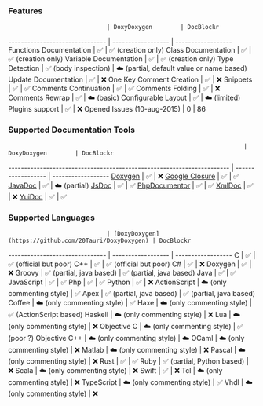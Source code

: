 
### Features

                                | DoxyDoxygen        | DocBlockr
------------------------------- | ------------------ | ------------------
Functions Documentation         | :white_check_mark: | :white_check_mark: (creation only)
Class Documentation             | :white_check_mark: | :white_check_mark: (creation only)
Variable Documentation          | :white_check_mark: | :white_check_mark: (creation only)
Type Detection                  | :white_check_mark: (body inspection) | :cloud: (partial, default value or name based)
Update Documentation            | :white_check_mark: | :x:
One Key Comment Creation        | :white_check_mark: | :x:
Snippets                        | :white_check_mark: | :white_check_mark:
Comments Continuation           | :white_check_mark: | :white_check_mark:
Comments Folding                | :white_check_mark: | :x:
Comments Rewrap                 | :white_check_mark: | :cloud: (basic)
Configurable Layout             | :white_check_mark: | :cloud: (limited)
Plugins support                 | :white_check_mark: | :x:
Opened Issues (10-aug-2015)     | 0                  | 86


### Supported Documentation Tools

                                                                       | DoxyDoxygen        | DocBlockr
---------------------------------------------------------------------- | ------------------ | ------------------
[Doxygen](http://www.stack.nl/~dimitri/doxygen/)                       | :white_check_mark: | :x:
[Google Closure](https://developers.google.com/closure/compiler/)      | :white_check_mark: | :white_check_mark: 
[JavaDoc](http://docs.oracle.com/javase/7/docs/technotes/tools/windows/javadoc.html) | :white_check_mark: | :cloud: (partial)
[JsDoc](http://usejsdoc.org)                                           | :white_check_mark: | :white_check_mark: 
[PhpDocumentor](http://www.phpdoc.org/docs/latest/index.html)          | :white_check_mark: | :white_check_mark: 
[XmlDoc](http://www.ecma-international.org/publications/standards/Ecma-334.htm) |  :white_check_mark:  | :x:
[YuiDoc](http://yui.github.io/yuidoc)                                  | :white_check_mark: | :white_check_mark: 


### Supported Languages

                                | [DoxyDoxygen](https://github.com/20Tauri/DoxyDoxygen) | DocBlockr
------------------------------- | ------------------ | ------------------
C                               | :white_check_mark: | :white_check_mark: (official but poor)
C++                             | :white_check_mark: | :white_check_mark: (official but poor)
C#                              | :white_check_mark: | :x:
Doxygen                         | :white_check_mark: | :x:
Groovy                          | :white_check_mark: (partial, java based) | :white_check_mark: (partial, java based)
Java                            | :white_check_mark: | :white_check_mark:
JavaScript                      | :white_check_mark: | :white_check_mark:
Php                             | :white_check_mark: | :white_check_mark:
Python                          | :white_check_mark: | :x:
ActionScript                    | :cloud: (only commenting style) | :white_check_mark:
Apex                            | :white_check_mark: (partial, java based) | :white_check_mark: (partial, java based)
Coffee                          | :cloud: (only commenting style) | :white_check_mark:
Haxe                            | :cloud: (only commenting style) | :white_check_mark: (ActionScript based)
Haskell                         | :cloud: (only commenting style) | :x:
Lua                             | :cloud: (only commenting style) | :x:
Objective C                     | :cloud: (only commenting style) | :white_check_mark: (poor ?)
Objective C++                   | :cloud: (only commenting style) | :cloud:
OCaml                           | :cloud: (only commenting style) | :x:
Matlab                          | :cloud: (only commenting style) | :x:
Pascal                          | :cloud: (only commenting style) | :x:
Rust                            | :white_check_mark: | :white_check_mark:
Ruby                            | :white_check_mark: (partial, Python based) | :x:
Scala                           | :cloud: (only commenting style) | :x:
Swift                           | :white_check_mark: | :x:
Tcl                             | :cloud: (only commenting style) | :x:
TypeScript                      | :cloud: (only commenting style) | :white_check_mark:
Vhdl                            | :cloud: (only commenting style) | :x:
